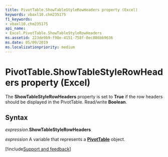 ```yaml
---
title: PivotTable.ShowTableStyleRowHeaders property (Excel)
keywords: vbaxl10.chm235175
f1_keywords:
- vbaxl10.chm235175
api_name:
- Excel.PivotTable.ShowTableStyleRowHeaders
ms.assetid: 223de9b9-f98e-4151-758f-0ec886bb9636
ms.date: 05/09/2019
ms.localizationpriority: medium
---
```



# PivotTable.ShowTableStyleRowHeaders property (Excel)

The **ShowTableStyleRowHeaders** property is set to **True** if the row headers should be displayed in the PivotTable. Read/write **Boolean**.


## Syntax

_expression_.**ShowTableStyleRowHeaders**

_expression_ A variable that represents a **[PivotTable](Excel.PivotTable.md)** object.




[!include[Support and feedback](~/includes/feedback-boilerplate.md)]